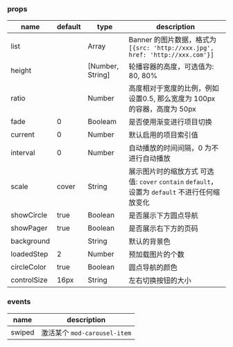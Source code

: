### props
| name        | default     |   type      | description |
| ----------- |-------------|-------------|-------------|
| list      |             |     Array | Banner 的图片数据，格式为 `[{src: 'http://xxx.jpg', href: 'http://xxx.com'}]` |
| height      |             |    [Number, String]   | 轮播容器的高度，可选值为: 80, 80% |
| ratio      |             |    Number   | 高度相对于宽度的比例，例如设置0.5, 那么宽度为 100px 的容器，高度为 50px |
| fade      |        0     |   Booleam   | 是否使用渐变进行项目切换 |
| current      |        0    |   Number   | 默认启用的项目索引值 |
| interval    |     0   |     Number   | 自动播放的时间间隔，0 为不进行自动播放 |
| scale    |     cover   |     String   | 展示图片时的缩放方式 可选值: `cover` `contain` `default`，设置为 `default` 不进行任何缩放变化 |
| showCircle    |     true   |     Boolean   | 是否展示下方圆点导航 |
| showPager    |     true   |     Boolean   | 是否展示右下方的页码 |
| background    |        |     String   | 默认的背景色 |
| loadedStep    |     2   |     Number   | 预加载图片的个数 |
| circleColor    |     true   |     Boolean   | 圆点导航的颜色 |
| controlSize      |        16px     |  String   | 左右切换按钮的大小 |


### events
| name        | description |
| ----------- |------------------ |
| swiped      | 激活某个 `mod-carousel-item` |
